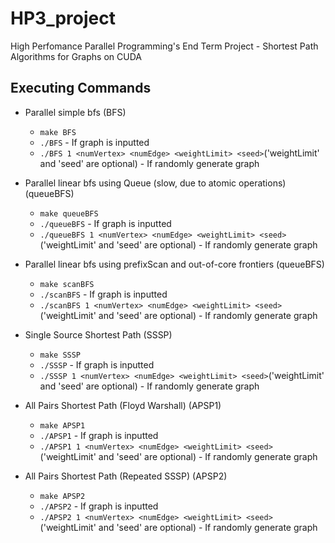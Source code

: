 # HP3_project
High Perfomance Parallel Programming's End Term Project - Shortest Path Algorithms for Graphs on CUDA

## Executing Commands
- Parallel simple bfs (BFS)
  - `make BFS` 
  - `./BFS` - If graph is inputted
  - `./BFS 1 <numVertex> <numEdge> <weightLimit> <seed>`('weightLimit' and 'seed' are optional) - If randomly generate graph

- Parallel linear bfs using Queue (slow, due to atomic operations) (queueBFS)
  - `make queueBFS` 
  - `./queueBFS` - If graph is inputted
  - `./queueBFS 1 <numVertex> <numEdge> <weightLimit> <seed>`('weightLimit' and 'seed' are optional) - If randomly generate graph

- Parallel linear bfs using prefixScan and  out-of-core frontiers (queueBFS)
  - `make scanBFS` 
  - `./scanBFS` - If graph is inputted
  - `./scanBFS 1 <numVertex> <numEdge> <weightLimit> <seed>`('weightLimit' and 'seed' are optional) - If randomly generate graph

- Single Source Shortest Path (SSSP)
  - `make SSSP` 
  - `./SSSP` - If graph is inputted
  - `./SSSP 1 <numVertex> <numEdge> <weightLimit> <seed>`('weightLimit' and 'seed' are optional) - If randomly generate graph

- All Pairs Shortest Path (Floyd Warshall) (APSP1)
  - `make APSP1` 
  - `./APSP1` - If graph is inputted
  - `./APSP1 1 <numVertex> <numEdge> <weightLimit> <seed>`('weightLimit' and 'seed' are optional) - If randomly generate graph

- All Pairs Shortest Path (Repeated SSSP) (APSP2)
  - `make APSP2` 
  - `./APSP2` - If graph is inputted
  - `./APSP2 1 <numVertex> <numEdge> <weightLimit> <seed>`('weightLimit' and 'seed' are optional) - If randomly generate graph
